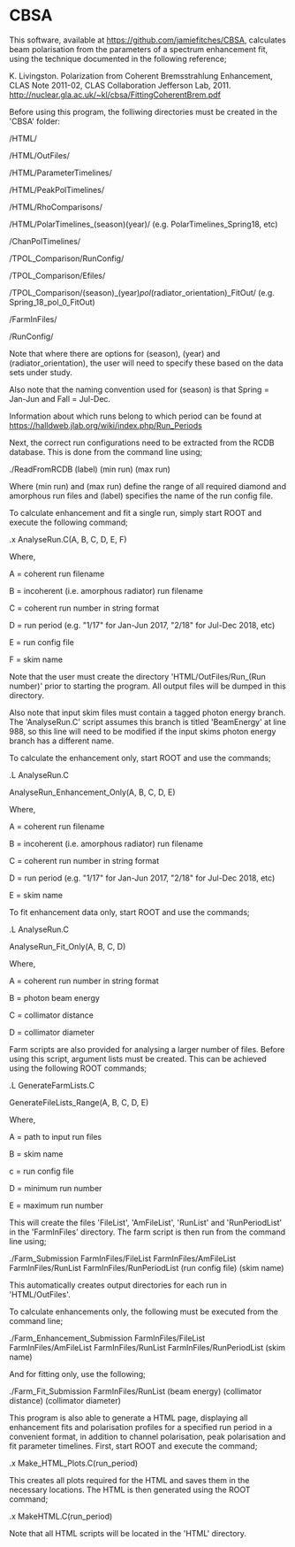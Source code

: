 # CBSA

This software, available at https://github.com/jamiefitches/CBSA, calculates beam polarisation from the parameters of a spectrum enhancement fit, using the technique documented in the following reference;

K. Livingston. Polarization from Coherent Bremsstrahlung Enhancement, CLAS Note 2011-02, CLAS Collaboration Jefferson Lab, 2011.
http://nuclear.gla.ac.uk/~kl/cbsa/FittingCoherentBrem.pdf

Before using this program, the folliwing directories must be created in the 'CBSA' folder:

/HTML/

/HTML/OutFiles/

/HTML/ParameterTimelines/

/HTML/PeakPolTimelines/

/HTML/RhoComparisons/

/HTML/PolarTimelines_(season)(year)/ (e.g. PolarTimelines_Spring18, etc)
 
/ChanPolTimelines/

/TPOL_Comparison/RunConfig/

/TPOL_Comparison/Efiles/

/TPOL_Comparison/(season)_(year)_pol_(radiator_orientation)_FitOut/ (e.g. Spring_18_pol_0_FitOut)
 
/FarmInFiles/

/RunConfig/

Note that where there are options for (season), (year) and (radiator_orientation), the user will need to specify these based on the data sets under study. 

Also note that the naming convention used for (season) is that Spring = Jan-Jun and Fall = Jul-Dec. 

Information about which runs belong to which period can be found at https://halldweb.jlab.org/wiki/index.php/Run_Periods

Next, the correct run configurations need to be extracted from the RCDB database. This is done from the command line using;

./ReadFromRCDB (label) (min run) (max run) 
 
Where (min run) and (max run) define the range of all required diamond and amorphous run files and (label) specifies the name of the run config file.

To calculate enhancement and fit a single run, simply start ROOT and execute the following command;

.x AnalyseRun.C(A, B, C, D, E, F)

Where,

A = coherent run filename

B = incoherent (i.e. amorphous radiator) run filename

C = coherent run number in string format

D = run period (e.g. "1/17" for Jan-Jun 2017, "2/18" for Jul-Dec 2018, etc)

E = run config file

F = skim name

Note that the user must create the directory 'HTML/OutFiles/Run_(Run number)' prior to starting the program. All output files will be dumped in this directory.

Also note that input skim files must contain a tagged photon energy branch. The 'AnalyseRun.C' script assumes this branch is titled 'BeamEnergy' at line 988, so this line will need to be modified if the input skims photon energy branch has a different name. 

To calculate the enhancement only, start ROOT and use the commands;

.L AnalyseRun.C

AnalyseRun_Enhancement_Only(A, B, C, D, E) 

Where,

A = coherent run filename

B = incoherent (i.e. amorphous radiator) run filename

C = coherent run number in string format

D = run period (e.g. "1/17" for Jan-Jun 2017, "2/18" for Jul-Dec 2018, etc)

E = skim name

To fit enhancement data only, start ROOT and use the commands;

.L AnalyseRun.C

AnalyseRun_Fit_Only(A, B, C, D) 

Where,

A = coherent run number in string format

B = photon beam energy

C = collimator distance

D = collimator diameter

Farm scripts are also provided for analysing a larger number of files. Before using this script, argument lists must be created. This can be achieved using the following ROOT commands;

.L GenerateFarmLists.C

GenerateFileLists_Range(A, B, C, D, E)

Where,

A = path to input run files

B = skim name

c = run config file

D = minimum run number

E = maximum run number

This will create the files 'FileList', 'AmFileList', 'RunList' and 'RunPeriodList' in the 'FarmInFiles' directory. The farm script is then run from the command line using;

./Farm_Submission FarmInFiles/FileList FarmInFiles/AmFileList FarmInFiles/RunList FarmInFiles/RunPeriodList (run config file) (skim name)
 
This automatically creates output directories for each run in 'HTML/OutFiles'. 

To calculate enhancements only, the following must be executed from the command line;  

./Farm_Enhancement_Submission FarmInFiles/FileList FarmInFiles/AmFileList FarmInFiles/RunList FarmInFiles/RunPeriodList (skim name)

And for fitting only, use the following;

./Farm_Fit_Submission FarmInFiles/RunList (beam energy) (collimator distance) (collimator diameter)

This program is also able to generate a HTML page, displaying all enhancement fits and polarisation profiles for a specified run period in a convenient format, in addition to channel polarisation, peak polarisation and fit parameter timelines. First, start ROOT and execute the command;

.x Make_HTML_Plots.C(run_period) 

This creates all plots required for the HTML and saves them in the necessary locations. The HTML is then generated using the ROOT command;

.x MakeHTML.C(run_period)

Note that all HTML scripts will be located in the 'HTML' directory. 
 
